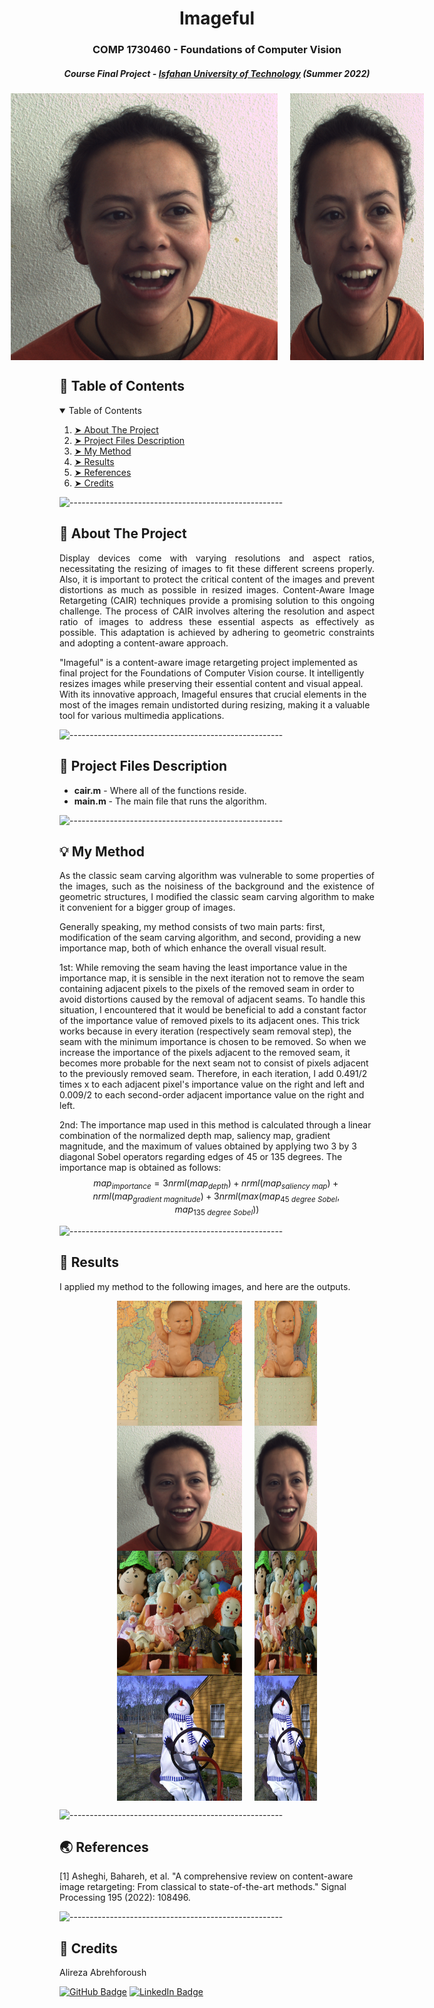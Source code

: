 <!-- <p align="center"> 
  <img src="gif/Pacman Logo2.jpg" alt="Pacman Logo" width="80px" height="80px">
</p> -->
<h1 align="center"> Imageful </h1>
<h3 align="center"> COMP 1730460 - Foundations of Computer Vision </h3>
<h5 align="center"> Course Final Project - <a href="https://english.iut.ac.ir/">Isfahan University of Technology</a> (Summer 2022) </h5>

<!-- <p align="center"> 
  <img src="gif/Diana.png" alt="Image of Diana" height="427px" width="427px">
</p> -->

<div style="display: flex; justify-content: center;">
  <img src="gif/Diana.png" alt="Image of Diana" height="427px" width="427px">
  <span style="margin: 0 10px; display: flex; justify-content: center; align-items: center;"> </span>
  <img src="gif/Diana_50_percent.png" alt="Image of Diana" height="427px" width="214px">
</div>

<!-- TABLE OF CONTENTS -->
<h2 id="table-of-contents"> 📖 Table of Contents</h2>

<details open="open">
  <summary>Table of Contents</summary>
  <ol>
    <li><a href="#about-the-project"> ➤ About The Project</a></li>
    <li><a href="#project-files-description"> ➤ Project Files Description</a></li>
    <li><a href="#my-method"> ➤ My Method</a></li>
    <li><a href="#results"> ➤ Results</a></li>
    <li><a href="#references"> ➤ References</a></li>
    <li><a href="#credits"> ➤ Credits</a></li>
  </ol>
</details>

![-----------------------------------------------------](https://raw.githubusercontent.com/andreasbm/readme/master/assets/lines/rainbow.png)

<!-- ABOUT THE PROJECT -->
<h2 id="about-the-project"> 📝 About The Project</h2>

<p align="justify">
  Display devices come with varying resolutions and aspect ratios, necessitating the resizing of images to fit these different screens properly. Also, it is important to protect the critical content of the images and prevent distortions as much as possible in resized images. Content-Aware Image Retargeting (CAIR) techniques provide a promising solution to this ongoing challenge. The process of CAIR involves altering the resolution and aspect ratio of images to address these essential aspects as effectively as possible. This adaptation is achieved by adhering to geometric constraints and adopting a content-aware approach.
  
  "Imageful" is a content-aware image retargeting project implemented as final project for the Foundations of Computer Vision course. It intelligently resizes images while preserving their essential content and visual appeal. With its innovative approach, Imageful ensures that crucial elements in the most of the images remain undistorted during resizing, making it a valuable tool for various multimedia applications.
</p>

![-----------------------------------------------------](https://raw.githubusercontent.com/andreasbm/readme/master/assets/lines/rainbow.png)

<!-- PROJECT FILES DESCRIPTION -->
<h2 id="project-files-description"> 💾 Project Files Description</h2>

<ul>
  <li><b>cair.m</b> - Where all of the functions reside.</li>
  <li><b>main.m</b> - The main file that runs the algorithm.</li>
</ul>

<!-- <h3>Some other supporting files</h3>
<ul>
  <li><b>graphicsDisplay.py</b> - Graphics for Pacman.</li>
</ul> -->

![-----------------------------------------------------](https://raw.githubusercontent.com/andreasbm/readme/master/assets/lines/rainbow.png)

<!-- GETTING STARTED -->
<!-- <h2 id="getting-started"> 📖 Getting Started</h2>

<p>You are able to start the game by typing the following commands in the command line:</p>
<pre><code>$ python pacman.py</code></pre>

<p>You can see the list of all options and their default values via:</p>
<pre><code>$ python pacman.py -h</code></pre>
<i>Note that all of the commands that appear in this project also appear in <code>commands.txt</code>, for easy copying and pasting.</i>

![-----------------------------------------------------](https://raw.githubusercontent.com/andreasbm/readme/master/assets/lines/rainbow.png) -->

<!-- MY METHOD -->
<h2 id="my-method"> 💡 My Method</h2>

<p align="justify"> 
  As the classic seam carving algorithm was vulnerable to some properties of the images, such as the noisiness of the background and the existence of geometric structures, I modified the classic seam carving algorithm to make it convenient for a bigger group of images.

  Generally speaking, my method consists of two main parts: first, modification of the seam carving algorithm, and second, providing a new importance map, both of which enhance the overall visual result.

 1st:
 While removing the seam having the least importance value in the importance map, it is sensible in the next iteration not to remove the seam containing adjacent pixels to the pixels of the removed seam in order to avoid distortions caused by the removal of adjacent seams. To handle this situation, I encountered that it would be beneficial to add a constant factor of the importance value of removed pixels to its adjacent ones. This trick works because in every iteration (respectively seam removal step), the seam with the minimum importance is chosen to be removed. So when we increase the importance of the pixels adjacent to the removed seam, it becomes more probable for the next seam not to consist of pixels adjacent to the previously removed seam. Therefore, in each iteration, I add 0.491/2 times x to each adjacent pixel's importance value on the right and left and 0.009/2 to each second-order adjacent importance value on the right and left.

 2nd:
 The importance map used in this method is calculated through a linear combination of the normalized depth map, saliency map, gradient magnitude, and the maximum of values obtained by applying two 3 by 3 diagonal Sobel operators regarding edges of 45 or 135 degrees. The importance map is obtained as follows:
 $$map_{importance} = 3 nrml(map_{depth}) + nrml(map_{saliency\:map}) + nrml(map_{gradient\:magnitude}) + 3 nrml(max(map_{45\:degree\:Sobel}, map_{135\:degree\:Sobel}))$$
</p>

![-----------------------------------------------------](https://raw.githubusercontent.com/andreasbm/readme/master/assets/lines/rainbow.png)


<!-- Results -->
<h2 id="results"> 🎉 Results</h2>

<p align="justify"> 
  I applied my method to the following images, and here are the outputs.
</p>

<div style="display: flex; justify-content: center;">
  <div style="display: flex; flex-direction: column; align-items: center;">
    <img src="gif/Baby.png" alt="Image of baby" height="200px" width="200px">
    <img src="gif/Diana.png" alt="Image of Diana" height="200px" width="200px">
    <img src="gif/Dolls.png" alt="Image of dolls" height="200px" width="200px">
    <img src="gif/Snowman.png" alt="Image of snowman" height="200px" width="200px">
  </div>
  <span style="margin: 0 10px; display: flex; justify-content: center; align-items: center;"> </span>
  <div style="display: flex; flex-direction: column; align-items: center;">
    <img src="gif/Baby_50_percent.png" alt="Image of baby" height="200px" width="100px">
    <img src="gif/Diana_50_percent.png" alt="Image of Diana" height="200px" width="100px">
    <img src="gif/Dolls_50_percent.png" alt="Image of dolls" height="200px" width="100px">
    <img src="gif/Snowman_50_percent.png" alt="Image of snowman" height="200px" width="100px">
  </div>
</div>

![-----------------------------------------------------](https://raw.githubusercontent.com/andreasbm/readme/master/assets/lines/rainbow.png)

<!-- <p>I have implemented the depth-first search (DFS) algorithm in the depthFirstSearch function in <code>search.py</code>.</p>
<p>The Pacman will quickly find a solution via running the following commands:</p>

<pre><code>$ python pacman.py -l tinyMaze -p SearchAgent</code></pre>
<pre><code>$ python pacman.py -l mediumMaze -p SearchAgent</code></pre>
<pre><code>$ python pacman.py -l bigMaze -z .5 -p SearchAgent</code></pre> -->

<!-- <p align="center"> 
<img src="gif/DFS.gif" alt="Animated gif DFS Algorithm" height="282px" width="637px">
height="382px" width="737px"
</p> -->


<!-- REFERENCES -->
<h2 id="References"> 🌏 References</h2>

[1] Asheghi, Bahareh, et al. "A comprehensive review on content-aware image retargeting: From classical to state-of-the-art methods." Signal Processing 195 (2022): 108496.

![-----------------------------------------------------](https://raw.githubusercontent.com/andreasbm/readme/master/assets/lines/rainbow.png)

<!-- CREDITS -->
<h2 id="Credits"> 📜 Credits</h2>

Alireza Abrehforoush

[![GitHub Badge](https://img.shields.io/badge/GitHub-100000?style=for-the-badge&logo=github&logoColor=white)](https://github.com/Alireza-Abrehforoush)
[![LinkedIn Badge](https://img.shields.io/badge/LinkedIn-0077B5?style=for-the-badge&logo=linkedin&logoColor=white)](https://www.linkedin.com/in/alireza-abrehforoush-b6815b19b/)

<!-- Acknowledgements: Based on UC Berkeley's Pacman AI project, <a href="http://ai.berkeley.edu">http://ai.berkeley.edu</a> -->

